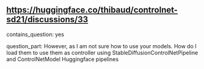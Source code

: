 ## https://huggingface.co/thibaud/controlnet-sd21/discussions/33

contains_question: yes

question_part: However, as I am not sure how to use your models. How do I load them to use them as controller using StableDiffusionControlNetPipeline and ControlNetModel Huggingface pipelines